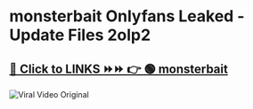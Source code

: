 
 # monsterbait Onlyfans Leaked - Update Files 2olp2

## <h2><a href="https://clipsfans.com/monsterbait&ref=git">🔗 Click to LINKS ⏩⏩ 👉 🟢 monsterbait </a></h2>

<a href="https://clipsfans.com/monsterbait&ref=git" rel="nofollow" data-target="animated-image.originalLink"><img src="https://i.ibb.co.com/xMMVF88/686577567.gif" alt="Viral Video Original" style="max-width: 100%; display: inline-block;" data-target="animated-image.originalImage"></a>


